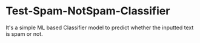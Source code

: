 # Test-Spam-NotSpam-Classifier
It's a simple ML based Classifier model to predict whether the inputted text is spam or not.
